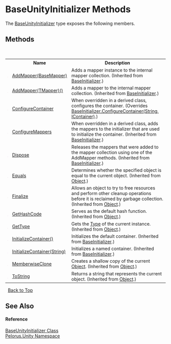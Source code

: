 # BaseUnityInitializer Methods
 

The <a href="77767F">BaseUnityInitializer</a> type exposes the following members.


## Methods
&nbsp;<table><tr><th></th><th>Name</th><th>Description</th></tr><tr><td>![Protected method](media/protmethod.gif "Protected method")</td><td><a href="E78A2C70">AddMapper(BaseMapper)</a></td><td>
Adds a mapper instance to the internal mapper collection.
 (Inherited from <a href="B90E91DD">BaseInitializer</a>.)</td></tr><tr><td>![Protected method](media/protmethod.gif "Protected method")</td><td><a href="55C79A13">AddMapper(TMapper)()</a></td><td>
Adds a mapper to the internal mapper collection.
 (Inherited from <a href="B90E91DD">BaseInitializer</a>.)</td></tr><tr><td>![Protected method](media/protmethod.gif "Protected method")</td><td><a href="23EC5C2">ConfigureContainer</a></td><td>
When overridden in a derived class, configures the container.
 (Overrides <a href="B2141FB3">BaseInitializer.ConfigureContainer(String, IContainer)</a>.)</td></tr><tr><td>![Protected method](media/protmethod.gif "Protected method")</td><td><a href="9399E50D">ConfigureMappers</a></td><td>
When overridden in a derived class, adds the mappers to the initializer that are used to initialize the container.
 (Inherited from <a href="B90E91DD">BaseInitializer</a>.)</td></tr><tr><td>![Public method](media/pubmethod.gif "Public method")</td><td><a href="D3FC5C34">Dispose</a></td><td>
Releases the mappers that were added to the mapper collection using one of the AddMapper methods.
 (Inherited from <a href="B90E91DD">BaseInitializer</a>.)</td></tr><tr><td>![Public method](media/pubmethod.gif "Public method")</td><td><a href="http://msdn2.microsoft.com/en-us/library/bsc2ak47" target="_blank">Equals</a></td><td>
Determines whether the specified object is equal to the current object.
 (Inherited from <a href="http://msdn2.microsoft.com/en-us/library/e5kfa45b" target="_blank">Object</a>.)</td></tr><tr><td>![Protected method](media/protmethod.gif "Protected method")</td><td><a href="http://msdn2.microsoft.com/en-us/library/4k87zsw7" target="_blank">Finalize</a></td><td>
Allows an object to try to free resources and perform other cleanup operations before it is reclaimed by garbage collection.
 (Inherited from <a href="http://msdn2.microsoft.com/en-us/library/e5kfa45b" target="_blank">Object</a>.)</td></tr><tr><td>![Public method](media/pubmethod.gif "Public method")</td><td><a href="http://msdn2.microsoft.com/en-us/library/zdee4b3y" target="_blank">GetHashCode</a></td><td>
Serves as the default hash function.
 (Inherited from <a href="http://msdn2.microsoft.com/en-us/library/e5kfa45b" target="_blank">Object</a>.)</td></tr><tr><td>![Public method](media/pubmethod.gif "Public method")</td><td><a href="http://msdn2.microsoft.com/en-us/library/dfwy45w9" target="_blank">GetType</a></td><td>
Gets the <a href="http://msdn2.microsoft.com/en-us/library/42892f65" target="_blank">Type</a> of the current instance.
 (Inherited from <a href="http://msdn2.microsoft.com/en-us/library/e5kfa45b" target="_blank">Object</a>.)</td></tr><tr><td>![Public method](media/pubmethod.gif "Public method")</td><td><a href="CDD79D5A">InitializeContainer()</a></td><td>
Initializes the default container.
 (Inherited from <a href="B90E91DD">BaseInitializer</a>.)</td></tr><tr><td>![Public method](media/pubmethod.gif "Public method")</td><td><a href="1195D7CB">InitializeContainer(String)</a></td><td>
Initializes a named container.
 (Inherited from <a href="B90E91DD">BaseInitializer</a>.)</td></tr><tr><td>![Protected method](media/protmethod.gif "Protected method")</td><td><a href="http://msdn2.microsoft.com/en-us/library/57ctke0a" target="_blank">MemberwiseClone</a></td><td>
Creates a shallow copy of the current <a href="http://msdn2.microsoft.com/en-us/library/e5kfa45b" target="_blank">Object</a>.
 (Inherited from <a href="http://msdn2.microsoft.com/en-us/library/e5kfa45b" target="_blank">Object</a>.)</td></tr><tr><td>![Public method](media/pubmethod.gif "Public method")</td><td><a href="http://msdn2.microsoft.com/en-us/library/7bxwbwt2" target="_blank">ToString</a></td><td>
Returns a string that represents the current object.
 (Inherited from <a href="http://msdn2.microsoft.com/en-us/library/e5kfa45b" target="_blank">Object</a>.)</td></tr></table>&nbsp;
<a href="#baseunityinitializer-methods">Back to Top</a>

## See Also


#### Reference
<a href="77767F">BaseUnityInitializer Class</a><br /><a href="A0B2C5C9">Pelorus.Unity Namespace</a><br />